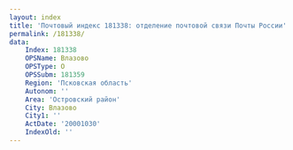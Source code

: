 ```yaml
---
layout: index
title: 'Почтовый индекс 181338: отделение почтовой связи Почты России'
permalink: /181338/
data:
    Index: 181338
    OPSName: Влазово
    OPSType: О
    OPSSubm: 181359
    Region: 'Псковская область'
    Autonom: ''
    Area: 'Островский район'
    City: Влазово
    City1: ''
    ActDate: '20001030'
    IndexOld: ''
---
```

